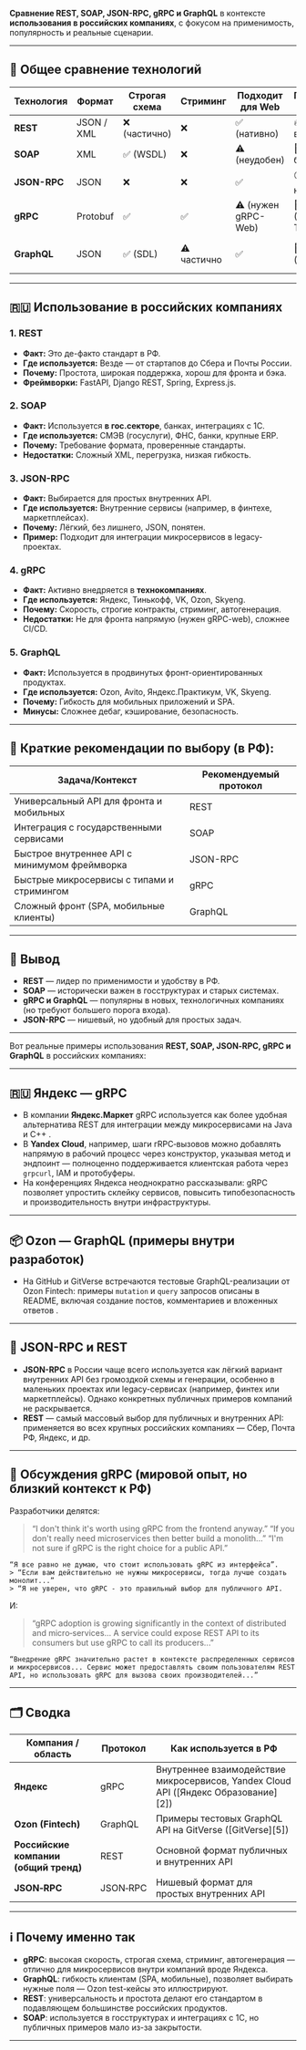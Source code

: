 **Сравнение REST, SOAP, JSON-RPC, gRPC и GraphQL** в контексте **использования в российских компаниях**, с фокусом на применимость, популярность и реальные сценарии.

---

## 🔎 Общее сравнение технологий

| Технология   | Формат     | Строгая схема | Стриминг    | Подходит для Web    | Популярность в РФ            | Типичный use case                         |
| ------------ | ---------- | ------------- | ----------- | ------------------- | ---------------------------- | ----------------------------------------- |
| **REST**     | JSON / XML | ❌ (частично)  | ❌           | ✅ (нативно)         | 🔥 Очень высокая             | Публичные и внутренние API                |
| **SOAP**     | XML        | ✅ (WSDL)      | ❌           | ⚠️ (неудобен)       | 🔻 Низкая (гос, банки)       | Госструктуры, 1С, СМЭВ, банки             |
| **JSON-RPC** | JSON       | ❌             | ❌           | ✅                   | ⚪ Средняя/нишево             | Простые внутренние API                    |
| **gRPC**     | Protobuf   | ✅             | ✅           | ⚠️ (нужен gRPC-Web) | 🔼 Растёт (Яндекс, Тинькофф) | Высопроизводительные микросервисы         |
| **GraphQL**  | JSON       | ✅ (SDL)       | ⚠️ частично | ✅                   | 🔼 Растёт (Ozon, Avito)      | Мобильные/веб-клиенты, сложные UI-запросы |

---

## 🇷🇺 Использование в российских компаниях

### 1. **REST**

* **Факт:** Это де-факто стандарт в РФ.
* **Где используется:** Везде — от стартапов до Сбера и Почты России.
* **Почему:** Простота, широкая поддержка, хорош для фронта и бэка.
* **Фреймворки:** FastAPI, Django REST, Spring, Express.js.

### 2. **SOAP**

* **Факт:** Используется **в гос.секторе**, банках, интеграциях с 1С.
* **Где используется:** СМЭВ (госуслуги), ФНС, банки, крупные ERP.
* **Почему:** Требование формата, проверенные стандарты.
* **Недостатки:** Сложный XML, перегрузка, низкая гибкость.

### 3. **JSON-RPC**

* **Факт:** Выбирается для простых внутренних API.
* **Где используется:** Внутренние сервисы (например, в финтехе, маркетплейсах).
* **Почему:** Лёгкий, без лишнего, JSON, понятен.
* **Пример:** Подходит для интеграции микросервисов в legacy-проектах.

### 4. **gRPC**

* **Факт:** Активно внедряется в **технокомпаниях**.
* **Где используется:** Яндекс, Тинькофф, VK, Ozon, Skyeng.
* **Почему:** Скорость, строгие контракты, стриминг, автогенерация.
* **Недостатки:** Не для фронта напрямую (нужен gRPC-web), сложнее CI/CD.

### 5. **GraphQL**

* **Факт:** Используется в продвинутых фронт-ориентированных продуктах.
* **Где используется:** Ozon, Avito, Яндекс.Практикум, VK, Skyeng.
* **Почему:** Гибкость для мобильных приложений и SPA.
* **Минусы:** Сложнее дебаг, кэширование, безопасность.

---

## 🧭 Краткие рекомендации по выбору (в РФ):

| Задача/Контекст                               | Рекомендуемый протокол |
| --------------------------------------------- | ---------------------- |
| Универсальный API для фронта и мобильных      | REST                   |
| Интеграция с государственными сервисами       | SOAP                   |
| Быстрое внутреннее API с минимумом фреймворка | JSON-RPC               |
| Быстрые микросервисы с типами и стримингом    | gRPC                   |
| Сложный фронт (SPA, мобильные клиенты)        | GraphQL                |

---

## 📌 Вывод

* **REST** — лидер по применимости и удобству в РФ.
* **SOAP** — исторически важен в госструктурах и старых системах.
* **gRPC и GraphQL** — популярны в новых, технологичных компаниях (но требуют большего порога входа).
* **JSON-RPC** — нишевый, но удобный для простых задач.

---




Вот реальные примеры использования **REST, SOAP, JSON‑RPC, gRPC и GraphQL** в российских компаниях:

---

## 🇷🇺 Яндекс — gRPC

* В компании **Яндекс.Маркет** gRPC используется как более удобная альтернатива REST для интеграции между микросервисами на Java и C++ .
* В **Yandex Cloud**, например, шаги гRPC‑вызовов можно добавлять напрямую в рабочий процесс через конструктор, указывая метод и эндпоинт — полноценно поддерживается клиентская работа через `grpcurl`, IAM и протобуферы.
* На конференциях Яндекса неоднократно рассказывали: gRPC позволяет упростить склейку сервисов, повысить типобезопасность и производительность внутри инфраструктуры.

---

## 📦 Ozon — GraphQL (примеры внутри разработок)

* На GitHub и GitVerse встречаются тестовые GraphQL-реализации от Ozon Fintech: примеры `mutation` и `query` запросов описаны в README, включая создание постов, комментариев и вложенных ответов .

---

## 🧩 JSON-RPC и REST

* **JSON-RPC** в России чаще всего используется как лёгкий вариант внутренних API без громоздкой схемы и генерации, особенно в маленьких проектах или legacy-сервисах (например, финтех или маркетплейсы). Однако конкретных публичных примеров компаний не раскрывается.
* **REST** — самый массовый выбор для публичных и внутренних API: применяется во всех крупных российских компаниях — Сбер, Почта РФ, Яндекс, и др.

---

## 💬 Обсуждения gRPC (мировой опыт, но близкий контекст к РФ)

Разработчики делятся:

> “I don't think it's worth using gRPC from the frontend anyway.”
> “If you don't really need microservices then better build a monolith...”
> “I'm not sure if gRPC is the right choice for a public API.”

```
“Я все равно не думаю, что стоит использовать gRPC из интерфейса”.
> “Если вам действительно не нужны микросервисы, тогда лучше создать монолит...”
> “Я не уверен, что gRPC - это правильный выбор для публичного API.
```


И:

> “gRPC adoption is growing significantly in the context of distributed and micro‑services... A service could expose REST API to its consumers but use gRPC to call its producers...”

```
“Внедрение gRPC значительно растет в контексте распределенных сервисов и микросервисов... Сервис может предоставлять своим пользователям REST API, но использовать gRPC для вызова своих производителей...”

```

---

## 🗂 Сводка

| Компания / область                    | Протокол | Как используется в РФ                                                               |
| ------------------------------------- | -------- | ----------------------------------------------------------------------------------- |
| **Яндекс**                            | gRPC     | Внутреннее взаимодействие микросервисов, Yandex Cloud API ([Яндекс Образование][2]) |
| **Ozon (Fintech)**                    | GraphQL  | Примеры тестовых GraphQL API на GitVerse ([GitVerse][5])                            |
| **Российские компании (общий тренд)** | REST     | Основной формат публичных и внутренних API                                          |
| **JSON‑RPC**                          | JSON‑RPC | Нишевый формат для простых внутренних API                                           |

---

## ℹ️ Почему именно так

* **gRPC**: высокая скорость, строгая схема, стриминг, автогенерация — отлично для микросервисов внутри компаний вроде Яндекса.
* **GraphQL**: гибкость клиентам (SPA, мобильные), позволяет выбирать нужные поля — Ozon test-кейсы это иллюстрируют.
* **REST**: универсальность и простота делают его стандартом в подавляющем большинстве российских продуктов.
* **SOAP**: используется в госструктурах и интеграциях с 1С, но публичных примеров мало из-за закрытости.

---

